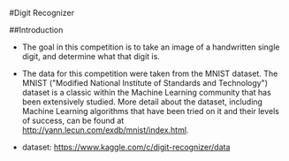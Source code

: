 #Digit Recognizer

##Introduction

* The goal in this competition is to take an image of a handwritten single digit, and determine what that digit is.

* The data for this competition were taken from the MNIST dataset. The MNIST ("Modified National Institute of Standards and Technology") dataset is a classic within the Machine Learning community that has been extensively studied. More detail about the dataset, including Machine Learning algorithms that have been tried on it and their levels of success, can be found at http://yann.lecun.com/exdb/mnist/index.html.

* dataset: https://www.kaggle.com/c/digit-recognizer/data
